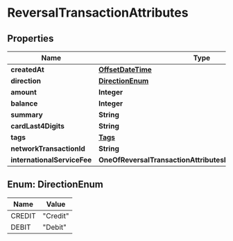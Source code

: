 # ReversalTransactionAttributes

## Properties
Name | Type | Description | Notes
------------ | ------------- | ------------- | -------------
**createdAt** | [**OffsetDateTime**](OffsetDateTime.md) |  | 
**direction** | [**DirectionEnum**](#DirectionEnum) |  | 
**amount** | **Integer** |  | 
**balance** | **Integer** |  | 
**summary** | **String** |  | 
**cardLast4Digits** | **String** |  | 
**tags** | [**Tags**](Tags.md) |  |  [optional]
**networkTransactionId** | **String** |  |  [optional]
**internationalServiceFee** | **OneOfReversalTransactionAttributesInternationalServiceFee** |  |  [optional]

<a name="DirectionEnum"></a>
## Enum: DirectionEnum
Name | Value
---- | -----
CREDIT | &quot;Credit&quot;
DEBIT | &quot;Debit&quot;

